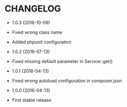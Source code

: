 CHANGELOG
=========
* 1.0.3 (2016-10-09)
 
 * Fixed wrong class name
 * Added phpunit configuration

* 1.0.2 (2016-07-13)
 
 * Fixed missing default parameter in Service::get()
 
* 1.0.1 (2016-04-13)
 
 * Fixed wrong autoload configuration in composer.json

* 1.0.0 (2016-04-13)

 * First stable release